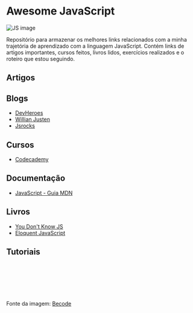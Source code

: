 # Awesome JavaScript

![JS image](https://d2tycqyw09ngo1.cloudfront.net/be-content/uploads/2016/10/24122819/Por-que-usar-JavaScript.gif)

Repositório para armazenar os melhores links relacionados com a minha trajetória de aprendizado com a linguagem JavaScript. Contém links de artigos importantes, cursos feitos, livros lidos, exercícios realizados e o roteiro que estou seguindo.


## Artigos

## Blogs
* [DevHeroes](https://devheroes.io/)
* [Willian Justen](https://willianjusten.com.br/)
* [Jsrocks](http://jsrocks.org/pt-br/)

## Cursos
* [Codecademy](https://www.codecademy.com/tracks/javascript)


## Documentação
* [JavaScript - Guia MDN](https://developer.mozilla.org/pt-BR/docs/Aprender/JavaScript)


## Livros
* [You Don't Know JS](https://github.com/cezaraugusto/You-Dont-Know-JS)
* [Eloquent JavaScript](http://braziljs.github.io/eloquente-javascript/)


## Tutoriais







<br>
<br>
<br>
<br>
<br>

Fonte da imagem: [Becode](https://becode.com.br/javascript-para-iniciantes-origens-o-que-e-para-que-serve/)
